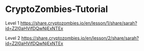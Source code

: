 # CryptoZombies-Tutorial

Level 1 
https://share.cryptozombies.io/en/lesson/1/share/sarah?id=Z2l0aHVifDQwNjExNTEx

Level 2
https://share.cryptozombies.io/en/lesson/2/share/sarah?id=Z2l0aHVifDQwNjExNTEx
